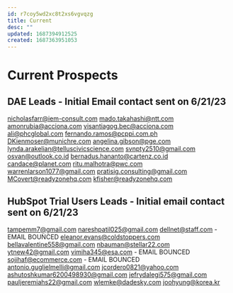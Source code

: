 ```yaml
---
id: r7coy5wd2xc8t2xs6vgvqzg
title: Current
desc: ""
updated: 1687394912525
created: 1687363951053
---
```


# Current Prospects

## DAE Leads - Initial Email contact sent on 6/21/23

nicholasfarr@iem-consult.com
mado.takahashi@ntt.com
amonrubia@acciona.com
visantiagog.bec@acciona.com
ali@phcglobal.com
fernando.ramos@pcppi.com.ph
DKienmoser@munichre.com
angelina.gibson@pge.com
lynda.arakelian@telluscivicscience.com
svnpty2510@gmail.com
osvan@outlook.co.id
bernadus.hananto@cartenz.co.id
candace@planet.com
ritu.malhotra@pwc.com
warrenlarson1077@gmail.com
pratisig.consulting@gmail.com
MCovert@readyzonehq.com
kfisher@readyzonehq.com

## HubSpot Trial Users Leads - Initial email contact sent on 6/21/23

tampemm7@gmail.com
nareshpatil025@gmail.com
dellnet@staff.com - EMAIL BOUNCED
eleanor.evans@coldstoppers.com
bellavalentine558@gmail.com
nbauman@stellar22.com
ytnew42@gmail.com
vimiha345@esa.com - EMAIL BOUNCED
sojihaf@ecommerce.com - EMAIL BOUNCED
antonio.guglielmelli@gmail.com
jcordero0821@yahoo.com
ashutoshkumar6200498930@gmail.com
jefrydalegi575@gmail.com
pauljeremiahs22@gmail.com
wlemke@dadesky.com
joohyung@korea.kr
